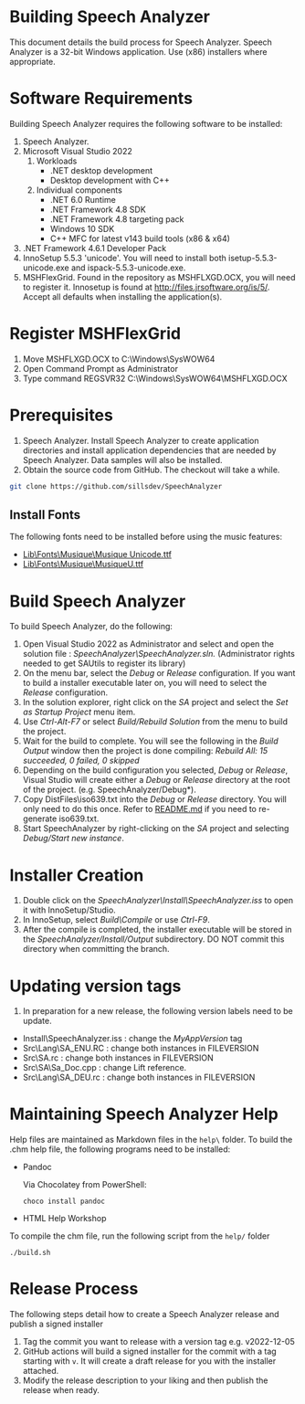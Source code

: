 # Building Speech Analyzer
This document details the build process for Speech Analyzer.
Speech Analyzer is a 32-bit Windows application.  Use (x86) installers where appropriate.

# Software Requirements
Building Speech Analyzer requires the following software to be installed:
1. Speech Analyzer.
1. Microsoft Visual Studio 2022
    1. Workloads
        * .NET desktop development
        * Desktop development with C++
    1. Individual components
        * .NET 6.0 Runtime
        * .NET Framework 4.8 SDK
        * .NET Framework 4.8 targeting pack
        * Windows 10 SDK
        * C++ MFC for latest v143 build tools (x86 & x64)
1. .NET Framework 4.6.1 Developer Pack
1. InnoSetup 5.5.3 'unicode'.  You will need to install both isetup-5.5.3-unicode.exe and ispack-5.5.3-unicode.exe. 
1. MSHFlexGrid. Found in the repository as MSHFLXGD.OCX, you will need to register it.
Innosetup is found at http://files.jrsoftware.org/is/5/.  Accept all defaults when installing the application(s).

# Register MSHFlexGrid
1. Move MSHFLXGD.OCX to C:\Windows\SysWOW64
2. Open Command Prompt as Administrator
3. Type command REGSVR32 C:\Windows\SysWOW64\MSHFLXGD.OCX

# Prerequisites
1. Speech Analyzer.  Install Speech Analyzer to create application directories and install application dependencies that are needed by Speech Analyzer.  Data samples will also be installed.
1. Obtain the source code from GitHub.  The checkout will take a while.
```bash
git clone https://github.com/sillsdev/SpeechAnalyzer
```

## Install Fonts
The following fonts need to be installed before using the music features:
* [Lib\Fonts\Musique\Musique Unicode.ttf](https://github.com/sillsdev/SpeechAnalyzer/raw/master/Lib/Fonts/Musique/Musique%20Unicode.ttf)
* [Lib\Fonts\Musique\MusiqueU.ttf](https://github.com/sillsdev/SpeechAnalyzer/raw/master/Lib/Fonts/Musique/MusiqueU.ttf)

# Build Speech Analyzer
To build Speech Analyzer, do the following:
1. Open Visual Studio 2022 as Administrator and select and open the solution file : *SpeechAnalyzer\SpeechAnalyzer.sln.*
(Administrator rights needed to get SAUtils to register its library)
1. On the menu bar, select the *Debug* or *Release* configuration.  If you want to build a installer executable later on, you will need to select the *Release* configuration.
1. In the solution explorer, right click on the *SA* project and select the *Set as Startup Project* menu item.
1. Use *Ctrl-Alt-F7* or select *Build/Rebuild Solution* from the menu to build the project.
1. Wait for the build to complete.  You will see the following in the *Build Output* window then the project is done compiling:  *Rebuild All: 15 succeeded, 0 failed, 0 skipped*
1. Depending on the build configuration you selected, *Debug* or *Release*, Visual Studio will create either a *Debug* or *Release* directory at the root of the project. (e.g. SpeechAnalyzer/Debug*).
1. Copy DistFiles\iso639.txt into the *Debug* or *Release* directory. You will only need to do this once. 
Refer to [README.md](DevUtils\parse-langtags\README.md) if you need to re-generate iso639.txt.
1. Start SpeechAnalyzer by right-clicking on the *SA* project and selecting *Debug/Start new instance*.

# Installer Creation
1. Double click on the *SpeechAnalyzer\Install\SpeechAnalyzer.iss* to open it with InnoSetup/Studio.
1. In InnoSetup, select *Build\Compile* or use *Ctrl-F9*.
1. After the compile is completed, the installer executable will be stored in the *SpeechAnalyzer/Install/Output* subdirectory.  DO NOT commit this directory when committing the branch.

# Updating version tags
1. In preparation for a new release, the following version labels need to be update.
- Install\SpeechAnalyzer.iss : change the *MyAppVersion* tag
- Src\Lang\SA_ENU.RC : change both instances in FILEVERSION
- Src\SA.rc : change both instances in FILEVERSION
- Src\SA\Sa_Doc.cpp : change Lift reference.
- Src\Lang\SA_DEU.rc : change both instances in FILEVERSION

# Maintaining Speech Analyzer Help
Help files are maintained as Markdown files in the `help\` folder. To build the .chm help file, the following programs need to be installed:
* Pandoc

    Via Chocolatey from PowerShell:
    ```
    choco install pandoc
    ```

* HTML Help Workshop


To compile the chm file, run the following script from the `help/` folder
```
./build.sh
```

# Release Process
The following steps detail how to create a Speech Analyzer release and publish a signed installer
1. Tag the commit you want to release with a version tag e.g. v2022-12-05
2. GitHub actions will build a signed installer for the commit with a tag starting with `v`.  It will create a draft release for you with the installer attached.
6. Modify the release description to your liking and then publish the release when ready.
